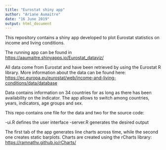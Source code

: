 ```yaml
---
title: "Eurostat shiny app"
author: "Ariane Aumaitre"
date: "16 June 2019"
output: html_document
---
```


This repository contains a shiny app developed to plot Eurostat statistics on income and living conditions.

The running app can be found in <https://aaumaitre.shinyapps.io/Eurostat_dataviz/>

All data come from Eurostat and have been retrieved by using the Eurostat R library. More information about the data can be found here: <https://ec.europa.eu/eurostat/web/income-and-living-conditions/data/database>

Data contains information on 34 countries for as long as there has been availability on the indicator. The app allows to switch among countries, years, indicators, age groups and sex.

This repo contains one file for the data and two for the source code: 

-ui.R defines the user interface
-server.R generates the desired output

The first tab of the app generates line charts across time, while the second one creates static barplots. Charts are created using the rCharts library: <https://ramnathv.github.io/rCharts/> 
